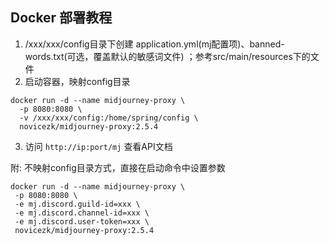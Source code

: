 ## Docker 部署教程

1. /xxx/xxx/config目录下创建 application.yml(mj配置项)、banned-words.txt(可选，覆盖默认的敏感词文件)
   ；参考src/main/resources下的文件
2. 启动容器，映射config目录

```shell
docker run -d --name midjourney-proxy \
  -p 8080:8080 \
  -v /xxx/xxx/config:/home/spring/config \
  novicezk/midjourney-proxy:2.5.4

```

3. 访问 `http://ip:port/mj` 查看API文档

附: 不映射config目录方式，直接在启动命令中设置参数

```shell
docker run -d --name midjourney-proxy \
 -p 8080:8080 \
 -e mj.discord.guild-id=xxx \
 -e mj.discord.channel-id=xxx \
 -e mj.discord.user-token=xxx \
 novicezk/midjourney-proxy:2.5.4
```
